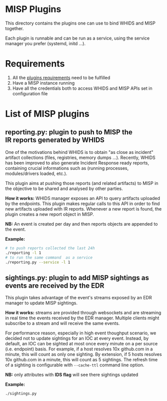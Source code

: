 # MISP Plugins

This directory contains the plugins one can use to bind
WHIDS and MISP together.

Each plugin is runnable and can be run as a service, using
the service manager you prefer (systemd, initd ...).

# Requirements

 1. All the [plugins requirements](../) need to be fulfilled 
 2. Have a MISP instance running
 3. Have all the credentials both to access WHIDS and MISP APIs set in configuration file

# List of MISP plugins

## reporting.py: plugin to push to MISP the IR reports generated by WHIDS

One of the motivations behind WHIDS is to obtain "as close as incident" 
artifact collections (files, registries, memory dumps ...). Recently, WHIDS
has been improved to also generate Incident Response ready reports, containing
crucial informations such as (running processes, modules/drivers loaded, etc.).

This plugin aims at pushing those reports (and related artifacts) to MISP in the
objective to be shared and analysed by other parties.

**How it works:** WHIDS manager exposes an API to query artifacts uploaded
by the endpoints. This plugin makes regular calls to this API in order to 
find new artifacts uploaded with IR reports. Whenever a new report is found, 
the plugin creates a new report object in MISP. 

**NB:** An event is created per day and then reports objects are appended to the event.

**Example:**
```bash
# to push reports collected the last 24h
./reporting -l 1
# to run the same command  as a service
./reporting.py --service -l 1
```

## sightings.py: plugin to add MISP sightings as events are received by the EDR

This plugin takes advantage of the event's streams exposed by an EDR manager to
update MISP sightings.

**How it works:** streams are provided through websockets and are streaming in real
time the events received by the EDR manager. Multiple clients might subscribe to a stream
and will receive the same events.

For performance reason, especially in high event thoughput scenario, we decided not to update
sightings for an IOC at every event. Instead, by default, an IOC can be sighted at most once
every minute on a per source (i.e. endpoint) basis. For example, if a host resolves 10x github.com
in a minute, this will count as only one sighting. By extension, if 5 hosts resolves 10x github.com
in a minute, this will count as 5 sightings. The refresh time of a sighting is configurable 
with `--cache-ttl` command line option.

**NB:** only attributes with **IDS flag** will see there sightings updated

**Example:**

```bash
./sightings.py
```

